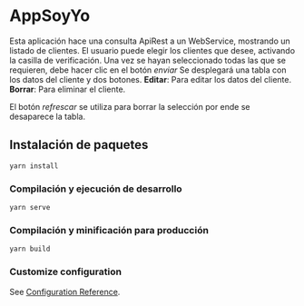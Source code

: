 # AppSoyYo
Esta aplicación hace una consulta ApiRest a un WebService, mostrando un listado de clientes.
El usuario puede elegir los clientes que desee, activando la casilla de verificación.
Una vez se hayan seleccionado todas las que se requieren, debe hacer clic en el botón *enviar*
Se desplegará una tabla con los datos del cliente y dos botones.
**Editar**: Para editar los datos del cliente.
**Borrar**: Para eliminar el cliente.

El botón *refrescar* se utiliza para borrar la selección por ende se desaparece la tabla.

## Instalación de paquetes
```
yarn install
```

### Compilación y ejecución de desarrollo
```
yarn serve
```

### Compilación y minificación para producción
```
yarn build
```

### Customize configuration
See [Configuration Reference](https://cli.vuejs.org/config/).
